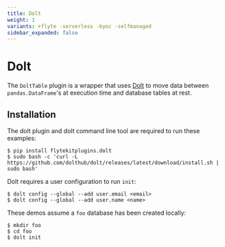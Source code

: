 ```yaml
---
title: Dolt
weight: 1
variants: +flyte -serverless -byoc -selfmanaged
sidebar_expanded: false
---
```


# Dolt

The `DoltTable` plugin is a wrapper that uses [Dolt](https://github.com/dolthub/dolt) to move data between
`pandas.DataFrame`'s at execution time and database tables at rest.

## Installation

The dolt plugin and dolt command line tool are required to run these examples:

```shell
$ pip install flytekitplugins.dolt
$ sudo bash -c 'curl -L https://github.com/dolthub/dolt/releases/latest/download/install.sh | sudo bash'
```

Dolt requires a user configuration to run `init`:

```shell
$ dolt config --global --add user.email <email>
$ dolt config --global --add user.name <name>
```

These demos assume a `foo` database has been created locally:

```shell
$ mkdir foo
$ cd foo
$ dolt init
```
